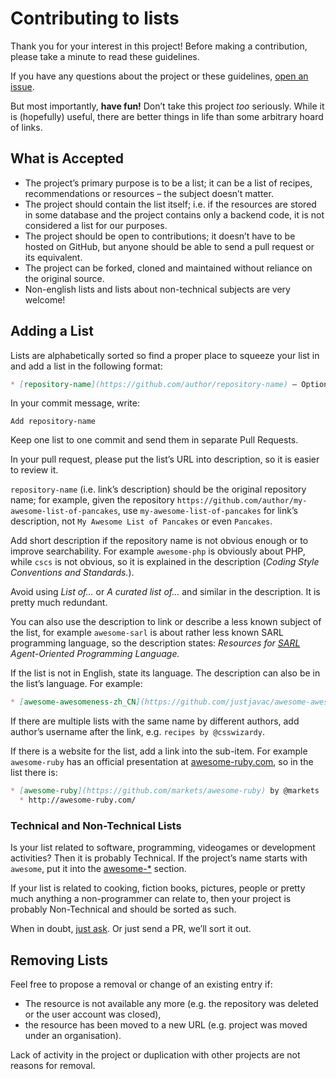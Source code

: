 # Contributing to lists

Thank you for your interest in this project! Before making a contribution, please take a minute to read these guidelines.

If you have any questions about the project or these guidelines, [open an issue](https://github.com/jnv/lists/issues).

But most importantly, **have fun!** Don’t take this project _too_ seriously. While it is (hopefully) useful, there are better things in life than some arbitrary hoard of links.

## What is Accepted

* The project’s primary purpose is to be a list; it can be a list of recipes, recommendations or resources – the subject doesn’t matter.
* The project should contain the list itself; i.e. if the resources are stored in some database and the project contains only a backend code, it is not considered a list for our purposes.
* The project should be open to contributions; it doesn’t have to be hosted on GitHub, but anyone should be able to send a pull request or its equivalent.
* The project can be forked, cloned and maintained without reliance on the original source.
* Non-english lists and lists about non-technical subjects are very welcome!

## Adding a List

Lists are alphabetically sorted so find a proper place to squeeze your list in and add a list in the following format:

```md
* [repository-name](https://github.com/author/repository-name) – Optional short description.
```

In your commit message, write:

```
Add repository-name
```

Keep one list to one commit and send them in separate Pull Requests.

In your pull request, please put the list’s URL into description, so it is easier to review it.

`repository-name` (i.e. link’s description) should be the original repository name; for example, given the repository `https://github.com/author/my-awesome-list-of-pancakes`, use `my-awesome-list-of-pancakes` for link’s description, not `My Awesome List of Pancakes` or even `Pancakes`.

Add short description if the repository name is not obvious enough or to improve searchability. For example `awesome-php` is obviously about PHP, while `cscs` is not obvious, so it is explained in the description (_Coding Style Conventions and Standards._).

Avoid using _List of…_ or _A curated list of…_ and similar in the description. It is pretty much redundant.

You can also use the description to link or describe a less known subject of the list, for example `awesome-sarl` is about rather less known SARL programming language, so the description states: _Resources for [SARL](http://www.sarl.io/) Agent-Oriented Programming Language._

If the list is not in English, state its language. The description can also be in the list’s language. For example:

```md
* [awesome-awesomeness-zh_CN](https://github.com/justjavac/awesome-awesomeness-zh_CN) *In Chinese* – 中文版awesome list 系列文章`
```

If there are multiple lists with the same name by different authors, add author’s username after the link, e.g. `recipes by @csswizardy`.

If there is a website for the list, add a link into the sub-item. For example `awesome-ruby` has an official presentation at [awesome-ruby.com](http://awesome-ruby.com/), so in the list there is:

```md
* [awesome-ruby](https://github.com/markets/awesome-ruby) by @markets
  * http://awesome-ruby.com/
```

### Technical and Non-Technical Lists

Is your list related to software, programming, videogames or development activities? Then it is probably Technical. If the project’s name starts with `awesome`, put it into the [awesome-*](https://github.com/jnv/lists#awesome-) section.

If your list is related to cooking, fiction books, pictures, people or pretty much anything a non-programmer can relate to, then your project is probably Non-Technical and should be sorted as such.

When in doubt, [just ask](https://github.com/jnv/lists/issues). Or just send a PR, we’ll sort it out.

## Removing Lists

Feel free to propose a removal or change of an existing entry if:

* The resource is not available any more (e.g. the repository was deleted or the user account was closed),
* the resource has been moved to a new URL (e.g. project was moved under an organisation).

Lack of activity in the project or duplication with other projects are not reasons for removal.
